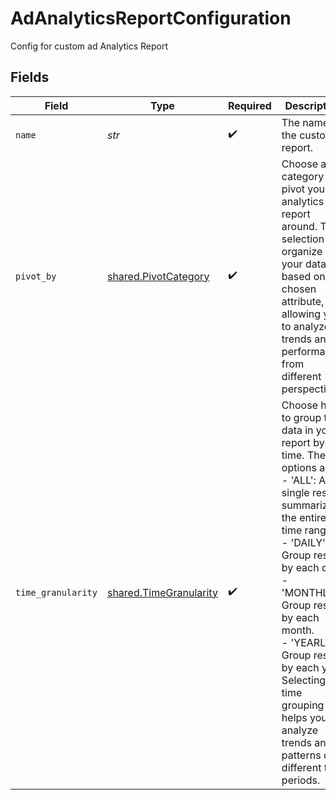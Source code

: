# AdAnalyticsReportConfiguration

Config for custom ad Analytics Report


## Fields

| Field                                                                                                                                                                                                                                                                                                                                                                 | Type                                                                                                                                                                                                                                                                                                                                                                  | Required                                                                                                                                                                                                                                                                                                                                                              | Description                                                                                                                                                                                                                                                                                                                                                           |
| --------------------------------------------------------------------------------------------------------------------------------------------------------------------------------------------------------------------------------------------------------------------------------------------------------------------------------------------------------------------- | --------------------------------------------------------------------------------------------------------------------------------------------------------------------------------------------------------------------------------------------------------------------------------------------------------------------------------------------------------------------- | --------------------------------------------------------------------------------------------------------------------------------------------------------------------------------------------------------------------------------------------------------------------------------------------------------------------------------------------------------------------- | --------------------------------------------------------------------------------------------------------------------------------------------------------------------------------------------------------------------------------------------------------------------------------------------------------------------------------------------------------------------- |
| `name`                                                                                                                                                                                                                                                                                                                                                                | *str*                                                                                                                                                                                                                                                                                                                                                                 | :heavy_check_mark:                                                                                                                                                                                                                                                                                                                                                    | The name for the custom report.                                                                                                                                                                                                                                                                                                                                       |
| `pivot_by`                                                                                                                                                                                                                                                                                                                                                            | [shared.PivotCategory](../../models/shared/pivotcategory.md)                                                                                                                                                                                                                                                                                                          | :heavy_check_mark:                                                                                                                                                                                                                                                                                                                                                    | Choose a category to pivot your analytics report around. This selection will organize your data based on the chosen attribute, allowing you to analyze trends and performance from different perspectives.                                                                                                                                                            |
| `time_granularity`                                                                                                                                                                                                                                                                                                                                                    | [shared.TimeGranularity](../../models/shared/timegranularity.md)                                                                                                                                                                                                                                                                                                      | :heavy_check_mark:                                                                                                                                                                                                                                                                                                                                                    | Choose how to group the data in your report by time. The options are:<br>- 'ALL': A single result summarizing the entire time range.<br>- 'DAILY': Group results by each day.<br>- 'MONTHLY': Group results by each month.<br>- 'YEARLY': Group results by each year.<br>Selecting a time grouping helps you analyze trends and patterns over different time periods. |